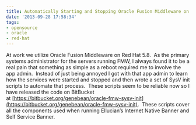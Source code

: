 ```yaml
---
title: Automatically Starting and Stopping Oracle Fusion Middleware on Red Hat 5
date: '2013-09-28 17:58:34'
tags:
- opensource
- oracle
- red-hat
---
```



At work we utilize Oracle Fusion Middleware on Red Hat 5.8.  As the primary systems administrator for the servers running FMW, I always found it to be a real pain that something as simple as a reboot required me to involve the app admin.  Instead of just being annoyed I got with that app admin to learn how the services were started and stopped and then wrote a set of SysV init scripts to automate that process.  These scripts seem to be reliable now so I have released the code on BitBucket at [https://bitbucket.org/genebean/oracle-fmw-sysv-init](https://bitbucket.org/genebean/oracle-fmw-sysv-init).  These scripts cover all the components used when running Ellucian’s Internet Native Banner and Self Service Banner.


